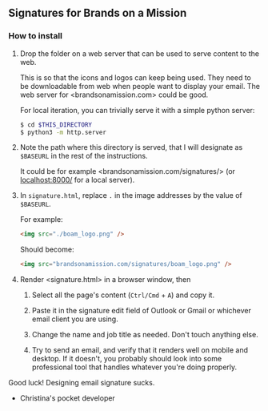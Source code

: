 ## Signatures for Brands on a Mission

### How to install

1.  Drop the folder on a web server that can be used to serve content to the
    web.

    This is so that the icons and logos can keep being used. They need to be
    downloadable from web when people want to display your email. The web server for
    <brandsonamission.com> could be good.

    For local iteration, you can trivially serve it with a simple python server:

    ```sh
    $ cd $THIS_DIRECTORY
    $ python3 -m http.server
    ```

2.  Note the path where this directory is served, that I will designate
    as `$BASEURL` in the rest of the instructions.

    It could be for example <brandsonamission.com/signatures/> (or
    <localhost:8000/> for a local server).

3.  In `signature.html`, replace `.` in the image addresses by the value of
    `$BASEURL`.

    For example:

    ```html
    <img src="./boam_logo.png" />
    ```

    Should become:

    ```html
    <img src="brandsonamission.com/signatures/boam_logo.png" />
    ```

4.  Render <signature.html> in a browser window, then

    1. Select all the page's content (`Ctrl/Cmd` + `A`) and copy it.

    2. Paste it in the signature edit field of Outlook or Gmail or whichever
       email client you are using.

    3. Change the name and job title as needed. Don't touch anything else.

    4. Try to send an email, and verify that it renders well on mobile and
       desktop. If it doesn't, you probably should look into some professional
       tool that handles whatever you're doing properly.

Good luck! Designing email signature sucks.
- Christina's pocket developer
